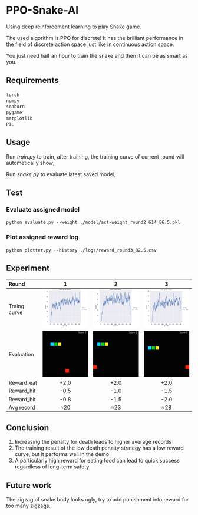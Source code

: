 # PPO-Snake-AI

<!-- [![license](https://img.shields.io/github/license/george-chou/PPO-Snake-AI.svg)](https://github.com/george-chou/PPO-Snake-AI/blob/master/LICENSE) -->

Using deep reinforcement learning to play Snake game.

The used algorithm is PPO for discrete! It has the brilliant performance in the field of discrete action space just like in continuous action space.

You just need half an hour to train the snake and then it can be as smart as you.

## Requirements

```
torch
numpy
seaborn
pygame
matplotlib
PIL
```

## Usage

Run _train.py_ to train, after training, the training curve of current round will autometically show;

Run _snake.py_ to evaluate latest saved model;

## Test

### Evaluate assigned model

```
python evaluate.py --weight ./model/act-weight_round2_614_86.5.pkl
```

### Plot assigned reward log

```
python plotter.py --history ./logs/reward_round3_82.5.csv
```

## Experiment

| Round        |                 1                  |                 2                  |                 3                  |
| :----------- | :--------------------------------: | :--------------------------------: | :--------------------------------: |
| Traing curve | <img src="./results/round1.png" /> | <img src="./results/round2.png" /> | <img src="./results/round3.png" /> |
| Evaluation   | <img src="./results/round1.gif" /> | <img src="./results/round2.gif" /> | <img src="./results/round3.gif" /> |
| Reward_eat   |                +2.0                |                +2.0                |                +2.0                |
| Reward_hit   |                -0.5                |                -1.0                |                -1.5                |
| Reward_bit   |                -0.8                |                -1.5                |                -2.0                |
| Avg record   |                ≈20                 |                ≈23                 |                ≈28                 |

## Conclusion

1. Increasing the penalty for death leads to higher average records
2. The training result of the low death penalty strategy has a low reward curve, but it performs well in the demo
3. A particularly high reward for eating food can lead to quick success regardless of long-term safety

## Future work

The zigzag of snake body looks ugly, try to add punishment into reward for too many zigzags.
